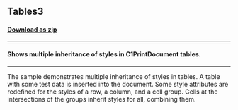 ## Tables3
#### [Download as zip](https://grapecity.github.io/DownGit/#/home?url=https://github.com/GrapeCity/ComponentOne-WinForms-Samples/tree/master/Core\PrintDocument\CS\Tables3)
____
#### Shows multiple inheritance of styles in C1PrintDocument tables.
____
The sample demonstrates multiple inheritance of styles in tables. A table with some test data is inserted into the document.
Some style attributes are redefined for the styles of a row, a column, and a cell group.
Cells at the intersections of the groups inherit styles for all, combining them.
